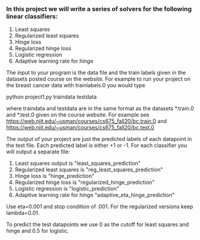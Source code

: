 ### In this project we will write a series of solvers for the following linear classifiers: 

1. Least squares
2. Regularized least squares
3. Hinge loss
4. Regularized hinge loss
5. Logistic regression
6. Adaptive learning rate for hinge


The input to your program is the data file and the train labels given in the datasets
posted course on the website. For example to run your project on the breast cancer
data with trainlabels.0 you would type

python project1.py traindata testdata

where traindata and testdata are in the same format as the
datasets *.train.0 and *.test.0 given on the course website. For
example see https://web.njit.edu/~usman/courses/cs675_fall20/bc.train.0
and https://web.njit.edu/~usman/courses/cs675_fall20/bc.test.0

The output of your project are just the predicted labels of each
datapoint in the test file. Each predicted label is either +1 or -1.
For each classifier you will output a separate file:

1. Least squares output is "least_squares_prediction"
2. Regularized least squares is "reg_least_squares_prediction"
3. Hinge loss is "hinge_prediction"
4. Regularized hinge loss is "regularized_hinge_prediction"
5. Logistic regression is "logistic_prediction"
6. Adaptive learning rate for hinge "adaptive_eta_hinge_prediction"

Use eta=0.001 and stop condition of .001. For the regularized versions
keep lambda=0.01.

To predict the test datapoints we use 0 as the cutoff for least squares and
hinge and 0.5 for logistic.